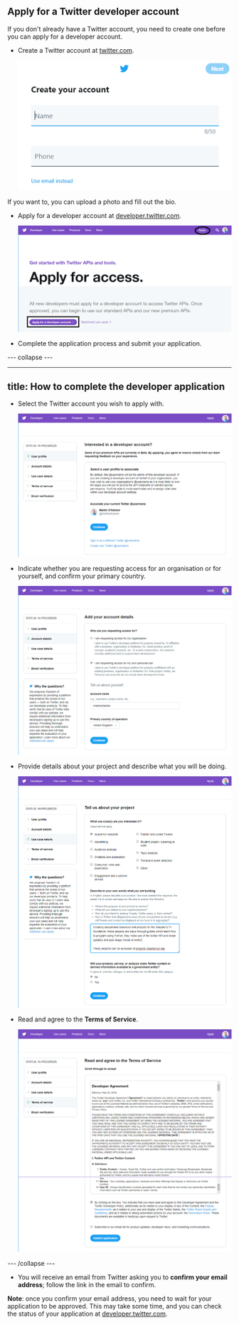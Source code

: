 ## Apply for a Twitter developer account

If you don't already have a Twitter account, you need to create one before you can apply for a developer account.

- Create a Twitter account at [twitter.com](https://twitter.com).

    ![Create Twitter account](images/create-twitter.png)

If you want to, you can upload a photo and fill out the bio.

- Apply for a developer account at [developer.twitter.com](https://developer.twitter.com).

    ![screenshot of developer.twitter.com with apply button highlighted](images/apply_developer1.png)

- Complete the application process and submit your application.

--- collapse ---

---
title: How to complete the developer application
---

- Select the Twitter account you wish to apply with.

    ![screenshot of user profile page](images/apply_developer2.png)

- Indicate whether you are requesting access for an organisation or for yourself, and confirm your primary country.

    ![screenshot of account details page](images/apply_developer3.png)

- Provide details about your project and describe what you will be doing.

    ![screenshot of use case details page](images/apply_developer4.png)

- Read and agree to the **Terms of Service**.

    ![screenshot of terms of service page](images/apply_developer5.png)

--- /collapse ---

- You will receive an email from Twitter asking you to **confirm your email address**; follow the link in the email to confirm.

**Note**: once you confirm your email address, you need to wait for your application to be approved. This may take some time, and you can check the status of your application at [developer.twitter.com](https://developer.twitter.com).

